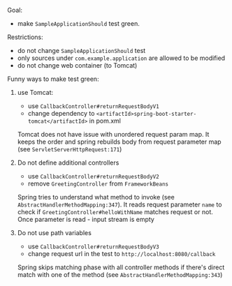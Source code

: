 Goal:
- make `SampleApplicationShould` test green.

Restrictions:
- do not change `SampleApplicationShould` test
- only sources under `com.example.application` are allowed to be modified
- do not change web container (to Tomcat)


Funny ways to make test green:
1. use Tomcat:
   * use `CallbackController#returnRequestBodyV1`
   * change dependency to `<artifactId>spring-boot-starter-tomcat</artifactId>` in pom.xml
 
   Tomcat does not have issue with unordered request param map. 
   It keeps the order and spring rebuilds body from request parameter map (see `ServletServerHttpRequest:171`) 

2. Do not define additional controllers
   * use `CallbackController#returnRequestBodyV2`
   * remove `GreetingController` from `FrameworkBeans`
   
   Spring tries to understand what method to invoke (see `AbstractHandlerMethodMapping:347`).
   It reads request parameter `name` to check if `GreetingController#helloWithName` matches request or not.
   Once parameter is read - input stream is empty
   
3. Do not use path variables
   * use `CallbackController#returnRequestBodyV3`
   * change request url in the test to `http://localhost:8080/callback`
   
   Spring skips matching phase with all controller methods if there's direct match with one of the method (see `AbstractHandlerMethodMapping:343`)
   